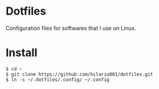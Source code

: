 # Dotfiles
Configuration files for softwares that I use on Linux.

# Install
```
$ cd ~
$ git clone https://github.com/hilario001/dotfiles.git
$ ln -s ~/.dotfiles/.config/ ~/.config
```
